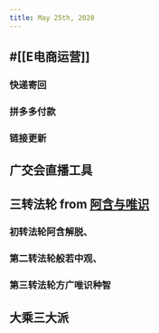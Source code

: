 ```yaml
---
title: May 25th, 2020
---
```


## #[[E电商运营]]
### 快递寄回

### 拼多多付款

### 链接更新

## 广交会直播工具

## 三转法轮 from [阿含与唯识](https://video.enlighten.org.tw/zh-CN/a/a16/3742-a16_cn035)
### 初转法轮阿含解脱、

### 第二转法轮般若中观、

### 第三转法轮方广唯识种智

## 大乘三大派

## 
